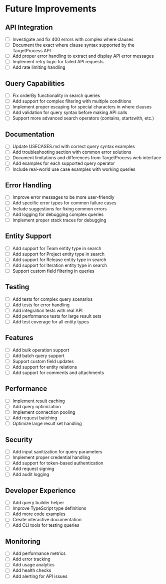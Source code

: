 # Future Improvements

## API Integration
- [ ] Investigate and fix 400 errors with complex where clauses
- [ ] Document the exact where clause syntax supported by the TargetProcess API
- [ ] Add proper error handling to extract and display API error messages
- [ ] Implement retry logic for failed API requests
- [ ] Add rate limiting handling

## Query Capabilities
- [ ] Fix orderBy functionality in search queries
- [ ] Add support for complex filtering with multiple conditions
- [ ] Implement proper escaping for special characters in where clauses
- [ ] Add validation for query syntax before making API calls
- [ ] Support more advanced search operators (contains, startswith, etc.)

## Documentation
- [ ] Update USECASES.md with correct query syntax examples
- [ ] Add troubleshooting section with common error solutions
- [ ] Document limitations and differences from TargetProcess web interface
- [ ] Add examples for each supported query operator
- [ ] Include real-world use case examples with working queries

## Error Handling
- [ ] Improve error messages to be more user-friendly
- [ ] Add specific error types for common failure cases
- [ ] Include suggestions for fixing common errors
- [ ] Add logging for debugging complex queries
- [ ] Implement proper stack traces for debugging

## Entity Support
- [ ] Add support for Team entity type in search
- [ ] Add support for Project entity type in search
- [ ] Add support for Release entity type in search
- [ ] Add support for Iteration entity type in search
- [ ] Support custom field filtering in queries

## Testing
- [ ] Add tests for complex query scenarios
- [ ] Add tests for error handling
- [ ] Add integration tests with real API
- [ ] Add performance tests for large result sets
- [ ] Add test coverage for all entity types

## Features
- [ ] Add bulk operation support
- [ ] Add batch query support
- [ ] Support custom field updates
- [ ] Add support for entity relations
- [ ] Add support for comments and attachments

## Performance
- [ ] Implement result caching
- [ ] Add query optimization
- [ ] Implement connection pooling
- [ ] Add request batching
- [ ] Optimize large result set handling

## Security
- [ ] Add input sanitization for query parameters
- [ ] Implement proper credential handling
- [ ] Add support for token-based authentication
- [ ] Add request signing
- [ ] Add audit logging

## Developer Experience
- [ ] Add query builder helper
- [ ] Improve TypeScript type definitions
- [ ] Add more code examples
- [ ] Create interactive documentation
- [ ] Add CLI tools for testing queries

## Monitoring
- [ ] Add performance metrics
- [ ] Add error tracking
- [ ] Add usage analytics
- [ ] Add health checks
- [ ] Add alerting for API issues
